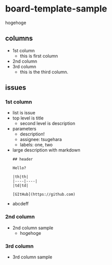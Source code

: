 # board-template-sample

hogehoge

## columns

- 1st column
	- this is first column
- 2nd column
- 3rd column
	- this is the third column.

## issues

### 1st column

- list is issue
- top level is title
	- second level is description
- parameters
	- description!
	- assignee: tsugehara
	- labels: one, two
- large description with markdown
	```
	## header

	Hello?

	|th|th|
	|----|----|
	|td|td|

	[GItHub](https://github.com)
	```
- abcdeff

### 2nd column

- 2nd column sample
	- hogehoge

### 3rd column

- 3rd column sample
